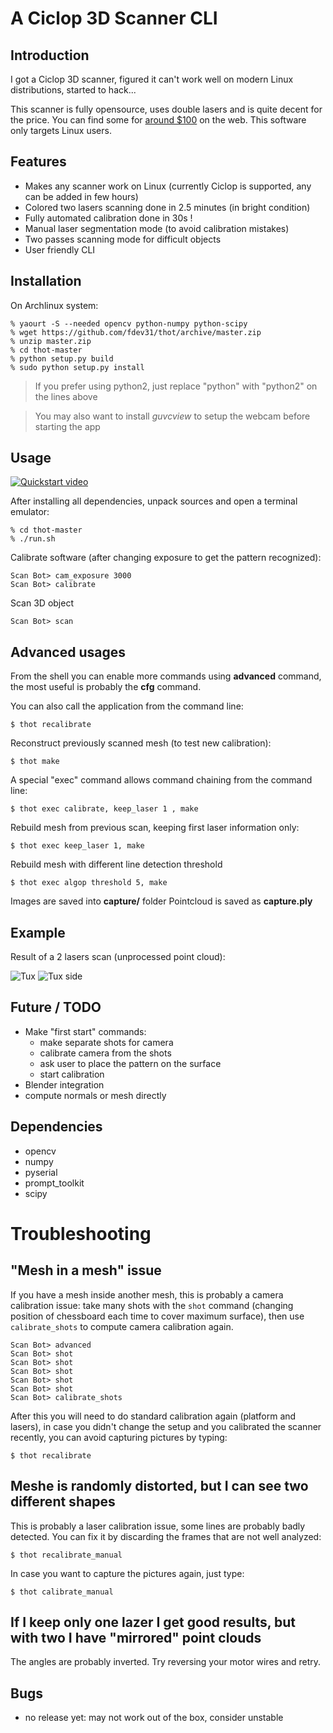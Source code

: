 # A Ciclop 3D Scanner CLI

## Introduction

I got a Ciclop 3D scanner, figured it can't work well on modern Linux distributions, started to hack...

This scanner is fully opensource, uses double lasers and is quite decent for the price.
You can find some for [around $100](https://fr.aliexpress.com/w/wholesale-ciclop.html?initiative_id=SB_20161008042416&site=fra&groupsort=1&SortType=price_asc&g=y&SearchText=ciclop) on the web.
This software only targets Linux users.

## Features

- Makes any scanner work on Linux (currently Ciclop is supported, any can be added in few hours)
- Colored two lasers scanning done in 2.5 minutes (in bright condition)
- Fully automated calibration done in 30s !
- Manual laser segmentation mode (to avoid calibration mistakes)
- Two passes scanning mode for difficult objects
- User friendly CLI

## Installation

On Archlinux system:

    % yaourt -S --needed opencv python-numpy python-scipy
    % wget https://github.com/fdev31/thot/archive/master.zip
    % unzip master.zip
    % cd thot-master
    % python setup.py build
    % sudo python setup.py install

> If you prefer using python2, just replace "python" with "python2" on the lines above

> You may also want to install *guvcview* to setup the webcam before starting the app

## Usage

[![Quickstart video](https://img.youtube.com/vi/qUJCSKR_FXM/0.jpg)](https://www.youtube.com/watch?v=qUJCSKR_FXM)

After installing all dependencies, unpack sources and open a terminal emulator:

    % cd thot-master
    % ./run.sh

Calibrate software (after changing exposure to get the pattern recognized):

    Scan Bot> cam_exposure 3000
    Scan Bot> calibrate

Scan 3D object

    Scan Bot> scan

## Advanced usages

From the shell you can enable more commands using **advanced** command, the most useful is probably the **cfg** command.

You can also call the application from the command line:

    $ thot recalibrate

Reconstruct previously scanned mesh (to test new calibration):

    $ thot make

A special "exec" command allows command chaining from the command line:

    $ thot exec calibrate, keep_laser 1 , make

Rebuild mesh from previous scan, keeping first laser information only:

    $ thot exec keep_laser 1, make

Rebuild mesh with different line detection threshold

    $ thot exec algop threshold 5, make

Images are saved into **capture/** folder
Pointcloud is saved as **capture.ply**

## Example

Result of a 2 lasers scan (unprocessed point cloud):

![Tux](http://scan.crava.ch/tux.png)
![Tux side](http://scan.crava.ch/tux_side.png)

## Future / TODO

- Make "first start" commands:
    - make separate shots for camera
    - calibrate camera from the shots
    - ask user to place the pattern on the surface
    - start calibration
- Blender integration
- compute normals or mesh directly

## Dependencies

- opencv
- numpy
- pyserial
- prompt_toolkit
- scipy

# Troubleshooting

## "Mesh in a mesh" issue

If you have a mesh inside another mesh, this is probably a camera calibration issue:
take many shots with the `shot` command (changing position of chessboard each time to cover maximum surface), then use `calibrate_shots` to compute camera calibration again.

    Scan Bot> advanced
    Scan Bot> shot
    Scan Bot> shot
    Scan Bot> shot
    Scan Bot> shot
    Scan Bot> shot
    Scan Bot> calibrate_shots

After this you will need to do standard calibration again (platform and lasers), in case you didn't change the setup and you calibrated the scanner recently, you can avoid capturing pictures by typing:

    $ thot recalibrate

## Meshe is randomly distorted, but I can see two different shapes

This is probably a laser calibration issue, some lines are probably badly detected.
You can fix it by discarding the frames that are not well analyzed:

    $ thot recalibrate_manual

In case you want to capture the pictures again, just type:

    $ thot calibrate_manual

## If I keep only one lazer I get good results, but with two I have "mirrored" point clouds

The angles are probably inverted.
Try reversing your motor wires and retry.

## Bugs

- no release yet: may not work out of the box, consider unstable
